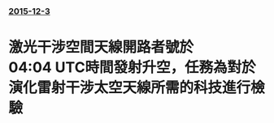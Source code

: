 ### [2015-12-3](/news/2015/12/3/index.md)

##### 
# 激光干涉空間天線開路者號於04:04&nbsp;UTC時間發射升空，任務為對於演化雷射干涉太空天線所需的科技進行檢驗



